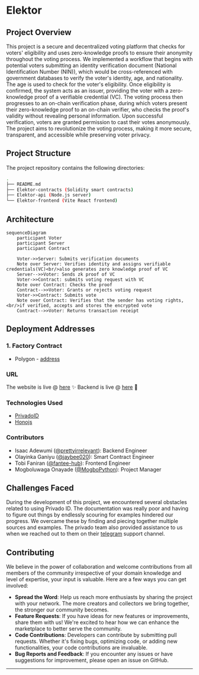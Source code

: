 # Elektor

## Project Overview

This project is a secure and decentralized voting platform that checks for voters' eligibility and uses zero-knowledge proofs to ensure their anonymity throughout the voting process.
We implemented a workflow that begins with potential voters submitting an identity verification document (National Identification Number (NIN)), which would be cross-referenced with government databases to verify the voter's identity, age, and nationality. The age is used to check for the voter's eligibility. Once eligibility is confirmed, the system acts as an issuer, providing the voter with a zero-knowledge proof of a verifiable credential (VC).
The voting process then progresses to an on-chain verification phase, during which voters present their zero-knowledge proof to an on-chain verifier, who checks the proof's validity without revealing personal information. Upon successful verification, voters are granted permission to cast their votes anonymously.
The project aims to revolutionize the voting process, making it more secure, transparent, and accessible while preserving voter privacy.

## Project Structure

The project repository contains the following directories:

```sh
.
├── README.md
├── Elektor-contracts (Solidity smart contracts)
├── Elektor-api (Node.js server)
└── Elektor-frontend (Vite React frontend)
```

## Architecture

```mermaid
sequenceDiagram
    participant Voter
    participant Server
    participant Contract

    Voter->>Server: Submits verification documents
    Note over Server: Verifies identity and assigns verifiable credentials(VC)<br/>also generates zero knowledge proof of VC
    Server-->>Voter: Sends zk proof of VC
    Voter->>Contract: submits voting request with VC
    Note over Contract: Checks the proof
    Contract-->>Voter: Grants or rejects voting request
    Voter->>Contract: Submits vote
    Note over Contract: Verifies that the sender has voting rights,<br/>if verified, accepts and stores the encrypted vote
    Contract-->>Voter: Returns transaction receipt
```

## Deployment Addresses
### 1. Factory Contract 
- Polygon - [address](url)

### URL
The website is live @ [here](https://elektor.netlify.app) ✨
Backend is live @ [here](https://elektor-api.onrender.com) 🚀

### Technologies Used
- [PrivadoID](https://docs.privado.id/)
- [Honojs](https://hono.dev/)


### Contributors

- Isaac Adewumi ([@prettyirrelevant](https://github.com/prettyirrelevant)): Backend Engineer
- Olayinka Ganiyu ([@jaybee020](https://github.com/Jaybee020)): Smart Contract Engineer
- Tobi Faniran ([@fantee-hub](https://github.com/fantee-hub)): Frontend Engineer
- Mogboluwaga Onayade ([@MogboPython](https://github.com/MogboPython)): Project Manager

## Challenges Faced

During the development of this project, we encountered several obstacles related to using Privado ID. The documentation was really poor and having to figure out things by endlessly scouring for examples hindered our progress. We overcame these by finding and piecing together multiple sources and examples. The privado team also provided assistance to us when we reached out to them on their [telegram](https://t.me/PrivadoID_Official) support channel.

## Contributing

We believe in the power of collaboration and welcome contributions from all members of the community irrespective of your domain knowledge and level of expertise,
your input is valuable.
Here are a few ways you can get involved:

- **Spread the Word**: Help us reach more enthusiasts by sharing the project with your network. The more creators and collectors we bring together, the stronger our community becomes.
- **Feature Requests**: If you have ideas for new features or improvements, share them with us! We're excited to hear how we can enhance the marketplace to better serve the community.
- **Code Contributions**: Developers can contribute by submitting pull requests. Whether it's fixing bugs, optimizing code, or adding new functionalities, your code contributions are invaluable.
- **Bug Reports and Feedback**: If you encounter any issues or have suggestions for improvement, please open an issue on GitHub.

****

